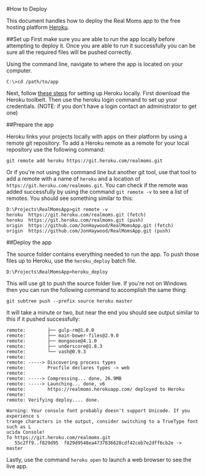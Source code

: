#How to Deploy

This document handles how to deploy the Real Moms app to the free hosting platform [Heroku](http://heroku.com).

##Set up
First make sure you are able to run the app locally before attempting to deploy it. Once you are able to run it successfully you can be sure all the required files will be pushed correctly.

Using the command line, navigate to where the app is located on your computer.
```
C:\>cd /path/to/app
```

Next, follow [these steps](https://devcenter.heroku.com/articles/getting-started-with-nodejs#set-up) for setting up Heroku locally. First download the Heroku toolbelt. Then use the heroku login command to set up your credentials. (NOTE: if you don't have a login contact an administrator to get one)

##Prepare the app

Heroku links your projects locally with apps on their platform by using a remote git repository. To add a Heroku remote as a remote for your local repository use the following command:

```
git remote add heroku https://git.heroku.com/realmoms.git
```

Or if you're not using the command line but another git tool, use that tool to add a remote with a name of `heroku` and a location of `https://git.heroku.com/realmoms.git`. You can check if the remote was added successfully by using the command `git remote -v` to see a list of remotes. You should see something similar to this:

```
D:\Projects\RealMomsApp>git remote -v
heroku  https://git.heroku.com/realmoms.git (fetch)
heroku  https://git.heroku.com/realmoms.git (push)
origin  https://github.com/JonHaywood/RealMomsApp.git (fetch)
origin  https://github.com/JonHaywood/RealMomsApp.git (push)
```

##Deploy the app

The source folder contains everything needed to run the app. To push those files up to Heroku, use the `heroku_deploy` batch file.
```
D:\Projects\RealMomsApp>heroku_deploy
```

This will use git to push the source folder live. If you're not on Windows then you can run the following command to accomplish the same thing:
```
git subtree push --prefix source heroku master
```

It will take a minute or two, but near the end you should see output similar to this if it pushed successfully:
```
remote:        ├── gulp-rm@1.0.0
remote:        ├── main-bower-files@2.9.0
remote:        ├── mongoose@4.1.0
remote:        ├── underscore@1.8.3
remote:        └── vash@0.9.3
remote:
remote: -----> Discovering process types
remote:        Procfile declares types -> web
remote:
remote: -----> Compressing... done, 26.9MB
remote: -----> Launching... done, v6
remote:        https://realmoms.herokuapp.com/ deployed to Heroku
remote:
remote: Verifying deploy.... done.

Warning: Your console font probably doesn't support Unicode. If you experience s
trange characters in the output, consider switching to a TrueType font such as L
ucida Console!
To https://git.heroku.com/realmoms.git
   55c2ff9..f829d95  f829d9548ea4737836628cdf42ceb7e2dff6cb2e -> master
```

Lastly, use the command `heroku open` to launch a web browser to see the live app.